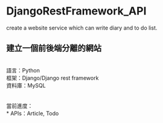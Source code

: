 # DjangoRestFramework_API
create a website service which can write diary and to do list.

建立一個前後端分離的網站<br>
------
<br>
語言：Python<br>
框架：Django/Django rest framework<br>
資料庫：MySQL<br>
<br>
<br>
當前進度：<br>
* APIs：Article, Todo<br>

